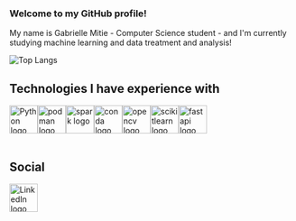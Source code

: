 ### Welcome to my GitHub profile!  
My name is Gabrielle Mitie - Computer Science student - and I'm currently studying machine learning and data treatment and analysis!  







![Top Langs](https://github-readme-stats.vercel.app/api/top-langs/?username=gabriellemitie&layout=compact)


## Technologies I have experience with


<div style="display: flex; flex-wrap: wrap;">

<img src="https://cdn.jsdelivr.net/gh/devicons/devicon@latest/icons/python/python-original.svg" alt="Python logo" width="50"/>

<img src="https://cdn.jsdelivr.net/gh/devicons/devicon@latest/icons/podman/podman-original.svg" alt="podman logo" width="50"/> 

<img src="https://cdn.jsdelivr.net/gh/devicons/devicon@latest/icons/apachespark/apachespark-original.svg" alt="spark logo" width="50"/>

<img src="https://cdn.jsdelivr.net/gh/devicons/devicon@latest/icons/anaconda/anaconda-original-wordmark.svg" alt="conda logo" width="50"/>
          
<img src="https://cdn.jsdelivr.net/gh/devicons/devicon@latest/icons/opencv/opencv-original-wordmark.svg" alt ="opencv logo" width="50"/>

<img src="https://cdn.jsdelivr.net/gh/devicons/devicon@latest/icons/scikitlearn/scikitlearn-original.svg"  alt ="scikitlearn logo" width="50"/>

<img src="https://cdn.jsdelivr.net/gh/devicons/devicon@latest/icons/fastapi/fastapi-original.svg" alt="fastapi logo" width="50"/>
          
          
          
          
          

          





</div>



</div><br/>


## Social 

  
<a href="https://www.linkedin.com/in/gabrielletenguan" target="_blank">
    <img src="https://cdn.jsdelivr.net/gh/devicons/devicon@latest/icons/linkedin/linkedin-original.svg" alt="LinkedIn logo" width="50"/>
</a>





